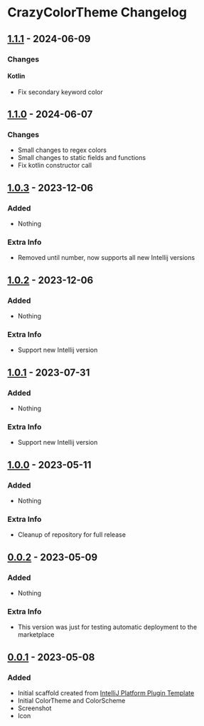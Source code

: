 # CrazyColorTheme Changelog

## [1.1.1] - 2024-06-09

### Changes

#### Kotlin
- Fix secondary keyword color

## [1.1.0] - 2024-06-07

### Changes
- Small changes to regex colors
- Small changes to static fields and functions 
- Fix kotlin constructor call

## [1.0.3] - 2023-12-06

### Added
- Nothing

### Extra Info
- Removed until number, now supports all new Intellij versions

## [1.0.2] - 2023-12-06

### Added
- Nothing

### Extra Info
- Support new Intellij version

## [1.0.1] - 2023-07-31

### Added
- Nothing

### Extra Info
- Support new Intellij version

## [1.0.0] - 2023-05-11

### Added
- Nothing

### Extra Info
- Cleanup of repository for full release

## [0.0.2] - 2023-05-09

### Added
- Nothing

### Extra Info
- This version was just for testing automatic deployment to the marketplace

## [0.0.1] - 2023-05-08

### Added
- Initial scaffold created from [IntelliJ Platform Plugin Template](https://github.com/JetBrains/intellij-platform-plugin-template)
- Initial ColorTheme and ColorScheme
- Screenshot
- Icon

[1.1.1]: https://github.com/CrazyBene/CrazyColorTheme/releases/tag/1.1.1
[1.1.0]: https://github.com/CrazyBene/CrazyColorTheme/releases/tag/1.1.0
[1.0.3]: https://github.com/CrazyBene/CrazyColorTheme/releases/tag/1.0.3
[1.0.2]: https://github.com/CrazyBene/CrazyColorTheme/releases/tag/1.0.2
[1.0.1]: https://github.com/CrazyBene/CrazyColorTheme/releases/tag/1.0.1
[1.0.0]: https://github.com/CrazyBene/CrazyColorTheme/releases/tag/1.0.0
[0.0.2]: https://github.com/CrazyBene/CrazyColorTheme/releases/tag/0.0.2
[0.0.1]: https://github.com/CrazyBene/CrazyColorTheme/releases/tag/0.0.1

